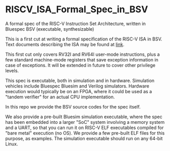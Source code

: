 # RISCV_ISA_Formal_Spec_in_BSV
A formal spec of the RISC-V Instruction Set Architecture, written in Bluespec BSV (executable, synthesizable)

This is a first cut at writing a formal specification of the RISC-V ISA in BSV.  
Text documents describing the ISA may be found at [link](https://riscv.org/).

This first cut only covers RV32I and RV64I user-mode instructions, plus a few standard machine-mode registers that save exception information in case of exceptions.  It will be extended in future to cover other privilege levels.

This spec is executable, both in simulation and in hardware.  Simulation vehicles include Bluespec Bluesim and Verilog simulators.  Hardware execution would typically be on an FPGA, where it could be used as a "tandem verifier" for an actual CPU implementation.

In this repo we provide the BSV source codes for the spec itself.

We also provide a pre-built Bluesim simulation executable, where the spec has been embedded into a larger "SoC" system involving a memory system and a UART, so that you can run it on RISC-V ELF executables compiled for "bare metal" execution (no OS).  We provide a few pre-built ELF files for this purpose, as examples.  The simulation executable should run on any 64-bit Linux.
